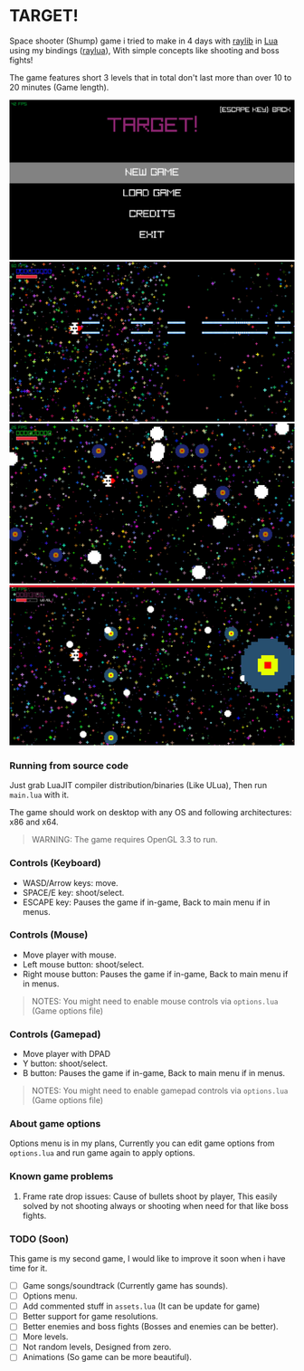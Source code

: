 # TARGET!

Space shooter (Shump) game i tried to make in 4 days with [raylib](https://raylib.com) in [Lua](https://lua.org) using my bindings ([raylua](https://github.com/Rabios/raylua)), With simple concepts like shooting and boss fights!

The game features short 3 levels that in total don't last more than over 10 to 20 minutes (Game length).

<img src="https://github.com/Rabios/TARGET/blob/master/image1.png">
<br>

<img src="https://github.com/Rabios/TARGET/blob/master/image2.png">
<br>

<img src="https://github.com/Rabios/TARGET/blob/master/image3.png">
<br>

<img src="https://github.com/Rabios/TARGET/blob/master/image4.png">
<br>

### Running from source code

Just grab LuaJIT compiler distribution/binaries (Like ULua), Then run `main.lua` with it.

The game should work on desktop with any OS and following architectures: x86 and x64.

> WARNING: The game requires OpenGL 3.3 to run.

### Controls (Keyboard)

- WASD/Arrow keys: move.
- SPACE/E key: shoot/select.
- ESCAPE key: Pauses the game if in-game, Back to main menu if in menus.

### Controls (Mouse)

- Move player with mouse.
- Left mouse button: shoot/select.
- Right mouse button: Pauses the game if in-game, Back to main menu if in menus.

> NOTES: You might need to enable mouse controls via `options.lua` (Game options file)

### Controls (Gamepad)

- Move player with DPAD
- Y button: shoot/select.
- B button: Pauses the game if in-game, Back to main menu if in menus.

> NOTES: You might need to enable gamepad controls via `options.lua` (Game options file)

### About game options

Options menu is in my plans, Currently you can edit game options from `options.lua` and run game again to apply options.

### Known game problems

1. Frame rate drop issues: Cause of bullets shoot by player, This easily solved by not shooting always or shooting when need for that like boss fights.

### TODO (Soon)

This game is my second game, I would like to improve it soon when i have time for it.

- [ ] Game songs/soundtrack (Currently game has sounds).
- [ ] Options menu.
- [ ] Add commented stuff in `assets.lua` (It can be update for game)
- [ ] Better support for game resolutions.
- [ ] Better enemies and boss fights (Bosses and enemies can be better).
- [ ] More levels.
- [ ] Not random levels, Designed from zero.
- [ ] Animations (So game can be more beautiful).